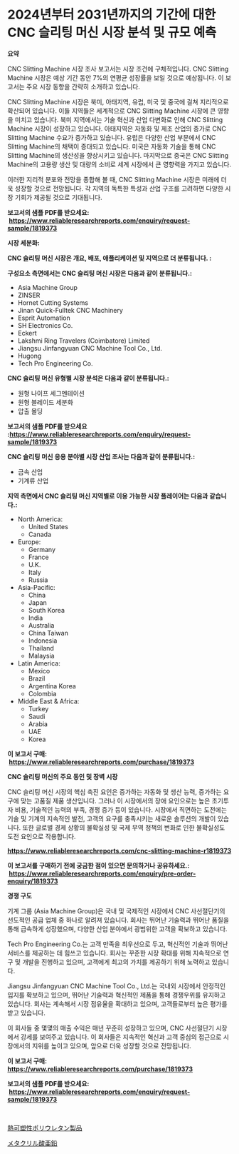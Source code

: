 <p><h1>2024년부터 2031년까지의 기간에 대한 CNC 슬리팅 머신 시장 분석 및 규모 예측</h1></p><p><strong>요약</strong></p>
<p><p>CNC Slitting Machine 시장 조사 보고서는 시장 조건에 구체적입니다. CNC Slitting Machine 시장은 예상 기간 동안 7%의 연평균 성장률을 보일 것으로 예상됩니다. 이 보고서는 주요 시장 동향을 간략히 소개하고 있습니다.</p><p>CNC Slitting Machine 시장은 북미, 아태지역, 유럽, 미국 및 중국에 걸쳐 지리적으로 확산되어 있습니다. 이들 지역들은 세계적으로 CNC Slitting Machine 시장에 큰 영향을 미치고 있습니다. 북미 지역에서는 기술 혁신과 산업 다변화로 인해 CNC Slitting Machine 시장이 성장하고 있습니다. 아태지역은 자동화 및 제조 산업의 증가로 CNC Slitting Machine 수요가 증가하고 있습니다. 유럽은 다양한 산업 부문에서 CNC Slitting Machine의 채택이 증대되고 있습니다. 미국은 자동화 기술을 통해 CNC Slitting Machine의 생산성을 향상시키고 있습니다. 마지막으로 중국은 CNC Slitting Machine의 고용량 생산 및 대량의 소비로 세계 시장에서 큰 영향력을 가지고 있습니다.</p><p>이러한 지리적 분포와 전망을 종합해 볼 때, CNC Slitting Machine 시장은 미래에 더욱 성장할 것으로 전망됩니다. 각 지역의 독특한 특성과 산업 구조를 고려하면 다양한 시장 기회가 제공될 것으로 기대됩니다.</p></p>
<p><strong>보고서의 샘플 PDF를 받으세요: &nbsp;<a href="https://www.reliableresearchreports.com/enquiry/request-sample/1819373">https://www.reliableresearchreports.com/enquiry/request-sample/1819373</a></strong></p>
<p><strong>시장 세분화:</strong></p>
<p><strong> CNC 슬리팅 머신 시장은 개요, 배포, 애플리케이션 및 지역으로 더 분류됩니다. :</strong></p>
<p><strong>구성요소 측면에서는 CNC 슬리팅 머신 시장은 다음과 같이 분류됩니다.:</strong></p>
<p><ul><li>Asia Machine Group</li><li>ZINSER</li><li>Hornet Cutting Systems</li><li>Jinan Quick-Fulltek CNC Machinery</li><li>Esprit Automation</li><li>SH Electronics Co.</li><li>Eckert</li><li>Lakshmi Ring Travelers (Coimbatore) Limited</li><li>Jiangsu Jinfangyuan CNC Machine Tool Co., Ltd.</li><li>Hugong</li><li>Tech Pro Engineering Co.</li></ul></p>
<p><strong> CNC 슬리팅 머신 유형별 시장 분석은 다음과 같이 분류됩니다.:</strong></p>
<p><ul><li>원형 나이프 세그멘테이션</li><li>원형 블레이드 세분화</li><li>압출 몰딩</li></ul></p>
<p><strong>보고서의 샘플 PDF를 받으세요 :<a href="https://www.reliableresearchreports.com/enquiry/request-sample/1819373">https://www.reliableresearchreports.com/enquiry/request-sample/1819373</a></strong></p>
<p><strong> CNC 슬리팅 머신 응용 분야별 시장 산업 조사는 다음과 같이 분류됩니다.:</strong></p>
<p><ul><li>금속 산업</li><li>기계류 산업</li></ul></p>
<p><strong>지역 측면에서 CNC 슬리팅 머신 지역별로 이용 가능한 시장 플레이어는 다음과 같습니다.:</strong></p>
<p><ul>
    <li>
        North America:
        <ul>
            <li>United States</li>
            <li>Canada</li>
        </ul>
    </li>
    <li>
        Europe:
        <ul>
            <li>Germany</li>
            <li>France</li>
            <li>U.K.</li>
            <li>Italy</li>
            <li>Russia</li>
        </ul>
    </li>
    <li>
        Asia-Pacific:
        <ul>
            <li>China</li>
            <li>Japan</li>
            <li>South Korea</li>
            <li>India</li>
            <li>Australia</li>
            <li>China Taiwan</li>
            <li>Indonesia</li>
            <li>Thailand</li>
            <li>Malaysia</li>
        </ul>
    </li>
    <li>
        Latin America:
        <ul>
            <li>Mexico</li>
            <li>Brazil</li>
            <li>Argentina Korea</li>
            <li>Colombia</li>
        </ul>
    </li>
    <li>
        Middle East & Africa:
        <ul>
            <li>Turkey</li>
            <li>Saudi</li>
            <li>Arabia</li>
            <li>UAE</li>
            <li>Korea</li>
        </ul>
    </li>
    </ul></p>
<p><strong>이 보고서 구매: &nbsp;<a href="https://www.reliableresearchreports.com/purchase/1819373">https://www.reliableresearchreports.com/purchase/1819373</a></strong></p>
<p><strong>CNC 슬리팅 머신의 주요 동인 및 장벽 시장</strong></p>
<p><p>CNC 슬리팅 머신 시장의 핵심 촉진 요인은 증가하는 자동화 및 생산 능력, 증가하는 요구에 맞는 고품질 제품 생산입니다. 그러나 이 시장에서의 장애 요인으로는 높은 초기투자 비용, 기술적인 능력의 부족, 경쟁 증가 등이 있습니다. 시장에서 직면하는 도전에는 기술 및 기계의 지속적인 발전, 고객의 요구를 충족시키는 새로운 솔루션의 개발이 있습니다. 또한 글로벌 경제 상황의 불확실성 및 국제 무역 정책의 변화로 인한 불확실성도 도전 요인으로 작용합니다.</p></p>
<p><strong><a href="https://www.reliableresearchreports.com/cnc-slitting-machine-r1819373">https://www.reliableresearchreports.com/cnc-slitting-machine-r1819373</a></strong></p>
<p><strong>이 보고서를 구매하기 전에 궁금한 점이 있으면 문의하거나 공유하세요.: &nbsp;<a href="https://www.reliableresearchreports.com/enquiry/pre-order-enquiry/1819373">https://www.reliableresearchreports.com/enquiry/pre-order-enquiry/1819373</a></strong></p>
<p><strong>경쟁 구도</strong></p>
<p><p>기계 그룹 (Asia Machine Group)은 국내 및 국제적인 시장에서 CNC 사선절단기의 선도적인 공급 업체 중 하나로 알려져 있습니다. 회사는 뛰어난 기술력과 뛰어난 품질을 통해 급속하게 성장했으며, 다양한 산업 분야에서 광범위한 고객을 확보하고 있습니다.</p><p>Tech Pro Engineering Co.는 고객 만족을 최우선으로 두고, 혁신적인 기술과 뛰어난 서비스를 제공하는 데 힘쓰고 있습니다. 회사는 꾸준한 시장 확대를 위해 지속적으로 연구 및 개발을 진행하고 있으며, 고객에게 최고의 가치를 제공하기 위해 노력하고 있습니다.</p><p>Jiangsu Jinfangyuan CNC Machine Tool Co., Ltd.는 국내외 시장에서 안정적인 입지를 확보하고 있으며, 뛰어난 기술력과 혁신적인 제품을 통해 경쟁우위를 유지하고 있습니다. 회사는 계속해서 시장 점유율을 확대하고 있으며, 고객들로부터 높은 평가를 받고 있습니다.</p><p>이 회사들 중 몇몇의 매출 수익은 매년 꾸준히 성장하고 있으며, CNC 사선절단기 시장에서 강세를 보여주고 있습니다. 이 회사들은 지속적인 혁신과 고객 중심의 접근으로 시장에서의 지위를 높이고 있으며, 앞으로 더욱 성장할 것으로 전망됩니다.</p></p>
<p><strong>이 보고서 구매: &nbsp; <a href="https://www.reliableresearchreports.com/purchase/1819373">https://www.reliableresearchreports.com/purchase/1819373</a></strong></p>
<p><strong>보고서의 샘플 PDF를 받으세요: &nbsp;<a href="https://www.reliableresearchreports.com/enquiry/request-sample/1819373">https://www.reliableresearchreports.com/enquiry/request-sample/1819373</a></strong><strong></strong></p>
<p>&nbsp;</p>
<p><p><a href="https://github.com/schmahlson/Market-Research-Report-List-1/blob/main/871958332596.md">熱可塑性ポリウレタン製品</a></p><p><a href="https://github.com/roulaayoub-saad/Market-Research-Report-List-1/blob/main/338348632595.md">メタクリル酸亜鉛</a></p></p>